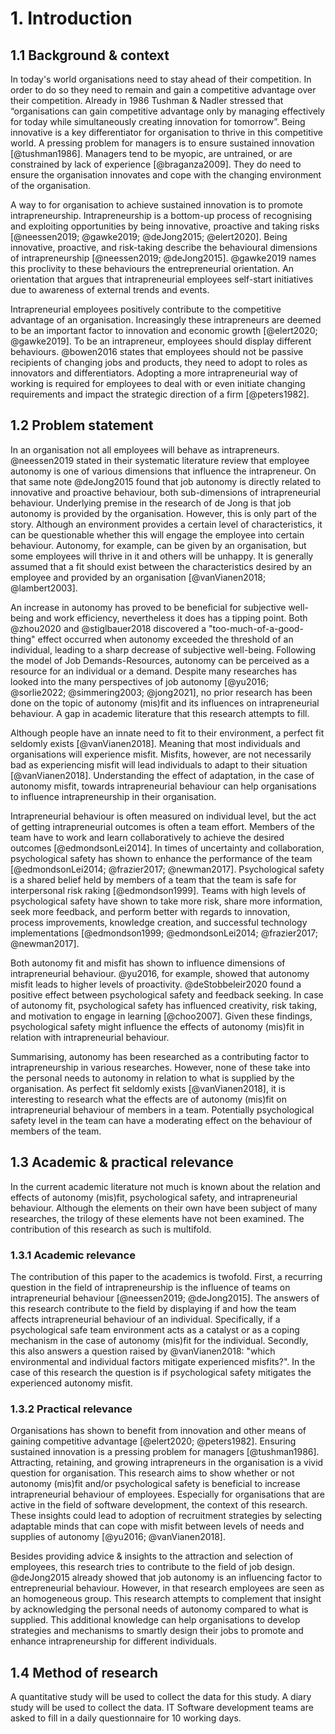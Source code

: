 # 1. Introduction

## 1.1 Background & context

In today's world organisations need to stay ahead of their competition. In order to do so they need to remain and gain a competitive advantage over their competition. Already in 1986 Tushman & Nadler stressed that “organisations can gain competitive advantage only by managing effectively for today while simultaneously creating innovation for tomorrow”. Being innovative is a key differentiator for organisation to thrive in this competitive world. A pressing problem for managers is to ensure sustained innovation [@tushman1986]. Managers tend to be myopic, are untrained, or are constrained by lack of experience [@braganza2009]. They do need to ensure the organisation innovates and cope with the changing environment of the organisation.

A way to for organisation to achieve sustained innovation is to promote intrapreneurship. Intrapreneurship is a bottom-up process of recognising and exploiting opportunities by being innovative, proactive and taking risks [@neessen2019; @gawke2019; @deJong2015; @elert2020]. Being innovative, proactive, and risk-taking describe the behavioural dimensions of intrapreneurship [@neessen2019; @deJong2015]. @gawke2019 names this proclivity to these behaviours the entrepreneurial orientation. An orientation that argues that intrapreneurial employees self-start initiatives due to awareness of external trends and events.

Intrapreneurial employees positively contribute to the competitive advantage of an organisation. Increasingly these intrapreneurs are deemed to be an important factor to innovation and economic growth [@elert2020; @gawke2019]. To be an intrapreneur, employees should display different behaviours. @bowen2016 states that employees should not be passive recipients of changing jobs and products, they need to adopt to roles as innovators and differentiators. Adopting a more intrapreneurial way of working is required for employees to deal with or even initiate changing requirements and impact the strategic direction of a firm [@peters1982].

## 1.2 Problem statement

In an organisation not all employees will behave as intrapreneurs. @neessen2019 stated in their systematic literature review that employee autonomy is one of various dimensions that influence the intrapreneur. On that same note @deJong2015 found that job autonomy is directly related to innovative and proactive behaviour, both sub-dimensions of intrapreneurial behaviour. Underlying premise in the research of de Jong is that job autonomy is provided by the organisation. However, this is only part of the story. Although an environment provides a certain level of characteristics, it can be questionable whether this will engage the employee into certain behaviour. Autonomy, for example, can be given by an organisation, but some employees will thrive in it and others will be unhappy. It is generally assumed that a fit should exist between the characteristics desired by an employee and provided by an organisation [@vanVianen2018; @lambert2003].

An increase in autonomy has proved to be beneficial for subjective well-being and work efficiency, nevertheless it does has a tipping point. Both @zhou2020 and @stiglbauer2018 discovered a "too-much-of-a-good-thing" effect occurred when autonomy exceeded the threshold of an individual, leading to a sharp decrease of subjective well-being. Following the model of Job Demands-Resources, autonomy can be perceived as a resource for an individual or a demand. Despite many researches has looked into the many perspectives of job autonomy [@yu2016; @sorlie2022; @simmering2003; @jong2021], no prior research has been done on the topic of autonomy (mis)fit and its influences on intrapreneurial behaviour. A gap in academic literature that this research attempts to fill.

Although people have an innate need to fit to their environment, a perfect fit seldomly exists [@vanVianen2018]. Meaning that most individuals and organisations will experience misfit. Misfits, however, are not necessarily bad as experiencing misfit will lead individuals to adapt to their situation [@vanVianen2018]. Understanding the effect of adaptation, in the case of autonomy misfit, towards intrapreneurial behaviour can help organisations to influence intrapreneurship in their organisation.

Intrapreneurial behaviour is often measured on individual level, but the act of getting intrapreneurial outcomes is often a team effort. Members of the team have to work and learn collaboratively to achieve the desired outcomes [@edmondsonLei2014]. In times of uncertainty and collaboration, psychological safety has shown to enhance the performance of the team [@edmondsonLei2014; @frazier2017; @newman2017]. Psychological safety is a shared belief held by members of a team that the team is safe for interpersonal risk raking [@edmondson1999]. Teams with high levels of psychological safety have shown to take more risk, share more information, seek more feedback, and perform better with regards to innovation, process improvements, knowledge creation, and successful technology implementations [@edmondson1999; @edmondsonLei2014; @frazier2017; @newman2017].

Both autonomy fit and misfit has shown to influence dimensions of intrapreneurial behaviour. @yu2016, for example, showed that autonomy misfit leads to higher levels of proactivity. @deStobbeleir2020 found a positive effect between psychological safety and feedback seeking. In case of autonomy fit, psychological safety has influenced creativity, risk taking, and motivation to engage in learning [@choo2007]. Given these findings, psychological safety might influence the effects of autonomy (mis)fit in relation with intrapreneurial behaviour.

Summarising, autonomy has been researched as a contributing factor to intrapreneurship in various researches. However, none of these take into the personal needs to autonomy in relation to what is supplied by the organisation. As perfect fit seldomly exists [@vanVianen2018], it is interesting to research what the effects are of autonomy (mis)fit on intrapreneurial behaviour of members in a team. Potentially psychological safety level in the team can have a moderating effect on the behaviour of members of the team.

## 1.3 Academic & practical relevance

In the current academic literature not much is known about the relation and effects of autonomy (mis)fit, psychological safety, and intrapreneurial behaviour. Although the elements on their own have been subject of many researches, the trilogy of these elements have not been examined. The contribution of this research as such is multifold.

### 1.3.1 Academic relevance

The contribution of this paper to the academics is twofold. First, a recurring question in the field of intrapreneurship is the influence of teams on intrapreneurial behaviour [@neessen2019; @deJong2015]. The answers of this research contribute to the field by displaying if and how the team affects intrapreneurial behaviour of an individual. Specifically, if a psychological safe team environment acts as a catalyst or as a coping mechanism in the case of autonomy (mis)fit for the individual. Secondly, this also answers a question raised by @vanVianen2018: "which environmental and individual factors mitigate experienced misfits?". In the case of this research the question is if psychological safety mitigates the experienced autonomy misfit.

### 1.3.2 Practical relevance

Organisations has shown to benefit from innovation and other means of gaining competitive advantage [@elert2020; @peters1982]. Ensuring sustained innovation is a pressing problem for managers [@tushman1986]. Attracting, retaining, and growing intrapreneurs in the organisation is a vivid question for organisation. This research aims to show whether or not autonomy (mis)fit and/or psychological safety is beneficial to increase intrapreneurial behaviour of employees. Especially for organisations that are active in the field of software development, the context of this research. These insights could lead to adoption of recruitment strategies by selecting adaptable minds that can cope with misfit between levels of needs and supplies of autonomy [@yu2016; @vanVianen2018].

Besides providing advice & insights to the attraction and selection of employees, this research tries to contribute to the field of job design. @deJong2015 already showed that job autonomy is an influencing factor to entrepreneurial behaviour. However, in that research employees are seen as an homogeneous group. This research attempts to complement that insight by acknowledging the personal needs of autonomy compared to what is supplied. This additional knowledge can help organisations to develop strategies and mechanisms to smartly design their jobs to promote and enhance intrapreneurship for different individuals.

## 1.4 Method of research

A quantitative study will be used to collect the data for this study. A diary study will be used to collect the data. IT Software development teams are asked to fill in a daily questionnaire for 10 working days.
